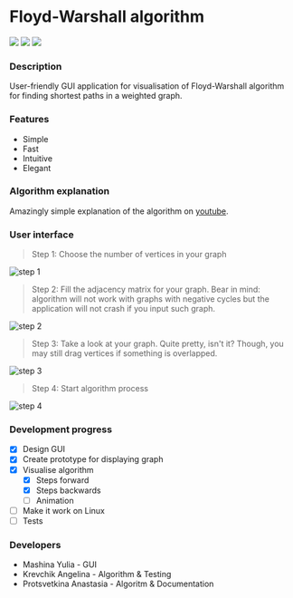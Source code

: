 # Floyd-Warshall algorithm

![](https://img.shields.io/badge/version-0.3-blue.svg) ![](https://img.shields.io/badge/build-passing-brightgreen.svg) ![](https://img.shields.io/badge/contributors-3-orange.svg)

### Description
User-friendly GUI application for visualisation of Floyd-Warshall algorithm for finding shortest paths in a weighted graph.

### Features
* Simple
* Fast
* Intuitive
* Elegant

### Algorithm explanation

Amazingly simple explanation of the algorithm on [youtube](https://www.youtube.com/watch?v=4OQeCuLYj-4&feature=youtu.be).

### User interface
> Step 1: Choose the number of vertices in your graph

![step 1](https://pp.userapi.com/c858236/v858236135/d844/sedxun1RKQM.jpg)
> Step 2: Fill the adjacency matrix for your graph. Bear in mind: algorithm will not work with graphs with negative cycles but the application will not crash if you input such graph.

![step 2](https://pp.userapi.com/c858236/v858236135/d84b/SjZ3yl9Hq2g.jpg)
> Step 3: Take a look at your graph. Quite pretty, isn't it? Though, you may still drag vertices if something is overlapped.

![step 3](https://pp.userapi.com/c853524/v853524135/8af96/m4zzQlgtiqw.jpg)
> Step 4: Start algorithm process

![step 4](https://pp.userapi.com/c853524/v853524135/8af7f/qMpOp_qv12w.jpg)

### Development progress

- [x] Design GUI
- [x] Create prototype for displaying graph
- [x] Visualise algorithm
    - [x] Steps forward
    - [x] Steps backwards
    - [ ] Animation
- [ ] Make it work on Linux
- [ ] Tests

### Developers
* Mashina Yulia - GUI
* Krevchik Angelina - Algorithm & Testing
* Protsvetkina Anastasia - Algoritm & Documentation
